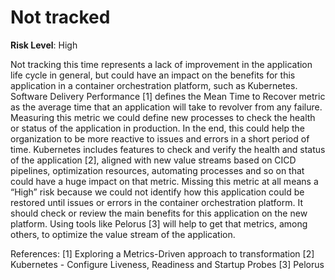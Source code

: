 # Not tracked

**Risk Level**: High

Not tracking this time represents a lack of improvement in the application life cycle in general, but could have an impact on the benefits for this application in a container orchestration platform, such as Kubernetes.
Software Delivery Performance [1] defines the Mean Time to Recover metric as the average time that an application will take to revolver from any failure. Measuring this metric we could define new processes to check the health or status of the application in production. In the end, this could help the organization to be more reactive to issues and errors in a short period of time.
Kubernetes includes features to check and verify the health and status of the application [2], aligned with new value streams based on CICD pipelines, optimization resources, automating processes and so on that could have a huge impact on that metric.
Missing this metric at all means a “High” risk because we could not identify how this application could be restored until issues or errors in the container orchestration platform. It should check or review the main benefits for this application on the new platform.
Using tools like Pelorus [3] will help to get that metrics, among others, to optimize the value stream of the application.

References:
[1] Exploring a Metrics-Driven approach to transformation
[2] Kubernetes - Configure Liveness, Readiness and Startup Probes
[3] Pelorus
